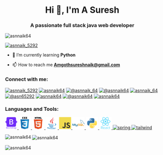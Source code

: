 <h1 align="center">Hi 👋, I'm A Suresh</h1>
<h3 align="center">A passionate full stack java web developer</h3>

  <img align="right" src="https://user-images.githubusercontent.com/55389276/140866485-8fb1c876-9a8f-4d6a-98dc-08c4981eaf70.gif" alt="" width="400">

<p align="left"> <img src="https://komarev.com/ghpvc/?username=asnnaik64&label=Profile%20views&color=0e75b6&style=flat" alt="asnnaik64" /> </p>

<p align="left"> <a href="https://twitter.com/asnnaik_5292" target="blank"><img src="https://img.shields.io/twitter/follow/asnnaik_5292?logo=twitter&style=for-the-badge" alt="asnnaik_5292" /></a> </p>

- 🌱 I’m currently learning **Python**

- 📫 How to reach me **Amgothsureshnaik@gmail.com**

<h3 align="left">Connect with me:</h3>
<p align="left">
<a href="https://twitter.com/asnnaik_5292" target="blank"><img align="center" src="https://raw.githubusercontent.com/rahuldkjain/github-profile-readme-generator/master/src/images/icons/Social/twitter.svg" alt="asnnaik_5292" height="30" width="40" /></a>
<a href="https://linkedin.com/in/asnnaik64" target="blank"><img align="center" src="https://raw.githubusercontent.com/rahuldkjain/github-profile-readme-generator/master/src/images/icons/Social/linked-in-alt.svg" alt="asnnaik64" height="30" width="40" /></a>
<a href="https://instagram.com/@asnnaik_64" target="blank"><img align="center" src="https://raw.githubusercontent.com/rahuldkjain/github-profile-readme-generator/master/src/images/icons/Social/instagram.svg" alt="@asnnaik_64" height="30" width="40" /></a>
<a href="https://hashnode.com/@asnnaik64" target="blank"><img align="center" src="https://raw.githubusercontent.com/rahuldkjain/github-profile-readme-generator/master/src/images/icons/Social/hashnode.svg" alt="@asnnaik64" height="30" width="40" /></a>
<a href="https://www.codechef.com/users/asnnaik_64" target="blank"><img align="center" src="https://cdn.jsdelivr.net/npm/simple-icons@3.1.0/icons/codechef.svg" alt="asnnaik_64" height="30" width="40" /></a>
<a href="https://www.hackerrank.com/@asn65292" target="blank"><img align="center" src="https://raw.githubusercontent.com/rahuldkjain/github-profile-readme-generator/master/src/images/icons/Social/hackerrank.svg" alt="@asn65292" height="30" width="40" /></a>
<a href="https://www.leetcode.com/asnnaik64" target="blank"><img align="center" src="https://raw.githubusercontent.com/rahuldkjain/github-profile-readme-generator/master/src/images/icons/Social/leet-code.svg" alt="asnnaik64" height="30" width="40" /></a>
<a href="https://www.hackerearth.com/@asnnaik64" target="blank"><img align="center" src="https://raw.githubusercontent.com/rahuldkjain/github-profile-readme-generator/master/src/images/icons/Social/hackerearth.svg" alt="@asnnaik64" height="30" width="40" /></a>
<a href="https://www.topcoder.com/members/asnnaik64" target="blank"><img align="center" src="https://raw.githubusercontent.com/rahuldkjain/github-profile-readme-generator/master/src/images/icons/Social/topcoder.svg" alt="asnnaik64" height="30" width="40" /></a>
</p>

<h3 align="left">Languages and Tools:</h3>
<p align="left"> <a href="https://getbootstrap.com" target="_blank" rel="noreferrer"> <img src="https://raw.githubusercontent.com/devicons/devicon/master/icons/bootstrap/bootstrap-plain-wordmark.svg" alt="bootstrap" width="40" height="40"/> </a> <a href="https://www.w3schools.com/css/" target="_blank" rel="noreferrer"> <img src="https://raw.githubusercontent.com/devicons/devicon/master/icons/css3/css3-original-wordmark.svg" alt="css3" width="40" height="40"/> </a> <a href="https://www.w3.org/html/" target="_blank" rel="noreferrer"> <img src="https://raw.githubusercontent.com/devicons/devicon/master/icons/html5/html5-original-wordmark.svg" alt="html5" width="40" height="40"/> </a> <a href="https://www.java.com" target="_blank" rel="noreferrer"> <img src="https://raw.githubusercontent.com/devicons/devicon/master/icons/java/java-original.svg" alt="java" width="40" height="40"/> </a> <a href="https://developer.mozilla.org/en-US/docs/Web/JavaScript" target="_blank" rel="noreferrer"> <img src="https://raw.githubusercontent.com/devicons/devicon/master/icons/javascript/javascript-original.svg" alt="javascript" width="40" height="40"/> </a> <a href="https://www.mysql.com/" target="_blank" rel="noreferrer"> <img src="https://raw.githubusercontent.com/devicons/devicon/master/icons/mysql/mysql-original-wordmark.svg" alt="mysql" width="40" height="40"/> </a> <a href="https://www.python.org" target="_blank" rel="noreferrer"> <img src="https://raw.githubusercontent.com/devicons/devicon/master/icons/python/python-original.svg" alt="python" width="40" height="40"/> </a> <a href="https://reactjs.org/" target="_blank" rel="noreferrer"> <img src="https://raw.githubusercontent.com/devicons/devicon/master/icons/react/react-original-wordmark.svg" alt="react" width="40" height="40"/> </a> <a href="https://spring.io/" target="_blank" rel="noreferrer"> <img src="https://www.vectorlogo.zone/logos/springio/springio-icon.svg" alt="spring" width="40" height="40"/> </a> <a href="https://tailwindcss.com/" target="_blank" rel="noreferrer"> <img src="https://www.vectorlogo.zone/logos/tailwindcss/tailwindcss-icon.svg" alt="tailwind" width="40" height="40"/> </a> </p>

<p><img align="left" src="https://github-readme-stats.vercel.app/api/top-langs?username=asnnaik64&show_icons=true&locale=en&layout=compact" alt="asnnaik64" /></p>

<p>&nbsp;<img align="center" src="https://github-readme-stats.vercel.app/api?username=asnnaik64&show_icons=true&locale=en" alt="asnnaik64" /></p>

<p><img align="center" src="https://github-readme-streak-stats.herokuapp.com/?user=asnnaik64&" alt="asnnaik64" /></p>
